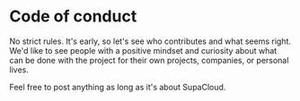 # Code of conduct

No strict rules. It's early, so let's see who contributes and what seems right. We'd like to see people with a positive mindset and curiosity about what can be done with the project for their own projects, companies, or personal lives.

Feel free to post anything as long as it's about SupaCloud.